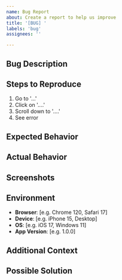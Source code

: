 ```yaml
---
name: Bug Report
about: Create a report to help us improve
title: '[BUG] '
labels: 'bug'
assignees: ''

---
```


## Bug Description
<!-- A clear and concise description of what the bug is -->

## Steps to Reproduce
1. Go to '...'
2. Click on '....'
3. Scroll down to '....'
4. See error

## Expected Behavior
<!-- A clear and concise description of what you expected to happen -->

## Actual Behavior
<!-- What actually happened -->

## Screenshots
<!-- If applicable, add screenshots to help explain your problem -->

## Environment
- **Browser**: [e.g. Chrome 120, Safari 17]
- **Device**: [e.g. iPhone 15, Desktop]
- **OS**: [e.g. iOS 17, Windows 11]
- **App Version**: [e.g. 1.0.0]

## Additional Context
<!-- Add any other context about the problem here -->

## Possible Solution
<!-- Optional: suggest a fix/reason for the bug -->